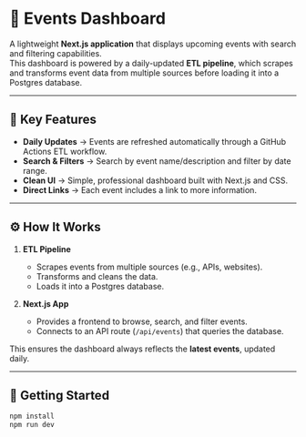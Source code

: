 # 📅 Events Dashboard

A lightweight **Next.js application** that displays upcoming events with search and filtering capabilities.  
This dashboard is powered by a daily-updated **ETL pipeline**, which scrapes and transforms event data from multiple sources before loading it into a Postgres database.

---

## 🔑 Key Features
- **Daily Updates** → Events are refreshed automatically through a GitHub Actions ETL workflow.  
- **Search & Filters** → Search by event name/description and filter by date range.  
- **Clean UI** → Simple, professional dashboard built with Next.js and CSS.  
- **Direct Links** → Each event includes a link to more information.  

---

## ⚙️ How It Works
1. **ETL Pipeline**  
   - Scrapes events from multiple sources (e.g., APIs, websites).  
   - Transforms and cleans the data.  
   - Loads it into a Postgres database.  

2. **Next.js App**  
   - Provides a frontend to browse, search, and filter events.  
   - Connects to an API route (`/api/events`) that queries the database.  

This ensures the dashboard always reflects the **latest events**, updated daily.  

---

## 🚀 Getting Started
```bash
npm install
npm run dev
